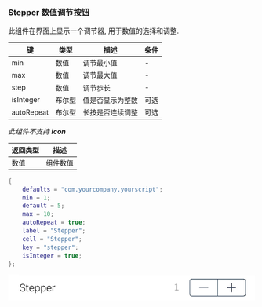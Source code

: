 ### Stepper 数值调节按钮

此组件在界面上显示一个调节器, 用于数值的选择和调整. 

|   键   |   类型   |   描述   |   条件   |
|--------|----------|----------|----------|
|min|数值|调节最小值|\-|
|max|数值|调节最大值|\-|
|step|数值|调节歩长|\-|
|isInteger|布尔型|值是否显示为整数|可选|
|autoRepeat|布尔型|长按是否连续调整|可选|

*此组件不支持 **icon***

|   返回类型   |   描述   |
|--------------|----------|
|数值|组件数值|

``` lua
{
    defaults = "com.yourcompany.yourscript";
    min = 1;
    default = 5;
    max = 10;
    autoRepeat = true;
    label = "Stepper";
    cell = "Stepper";
    key = "stepper";
    isInteger = true;
};
```

![QQ20170914-192349.png-10.8kB](Stepper/QQ20170914-192349.png)
